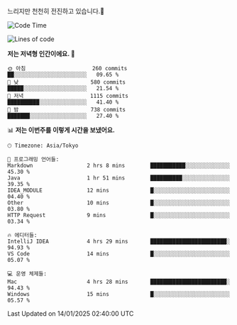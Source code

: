 느리지만 천천히 전진하고 있습니다.🐢

<!--START_SECTION:waka-->
![Code Time](http://img.shields.io/badge/Code%20Time-1%2C515%20hrs%2017%20mins-blue)

![Lines of code](https://img.shields.io/badge/%EC%A0%80%EB%8A%94%20%EC%97%AC%ED%83%9C%EA%B9%8C%EC%A7%80%20-916.3%20thousand%20%EC%A4%84%EC%9D%98%20%EC%BD%94%EB%93%9C%EB%A5%BC%20%EC%9E%91%EC%84%B1%ED%96%88%EC%96%B4%EC%9A%94.-blue)

**저는 저녁형 인간이에요. 🦉** 

```text
🌞 아침                     260 commits         ██░░░░░░░░░░░░░░░░░░░░░░░   09.65 % 
🌆 낮　                     580 commits         █████░░░░░░░░░░░░░░░░░░░░   21.54 % 
🌃 저녁                     1115 commits        ██████████░░░░░░░░░░░░░░░   41.40 % 
🌙 밤　                     738 commits         ███████░░░░░░░░░░░░░░░░░░   27.40 % 
```


📊 **저는 이번주를 이렇게 시간을 보냈어요.** 

```text
🕑︎ Timezone: Asia/Tokyo

💬 프로그래밍 언어들: 
Markdown                 2 hrs 8 mins        ███████████░░░░░░░░░░░░░░   45.30 % 
Java                     1 hr 51 mins        ██████████░░░░░░░░░░░░░░░   39.35 % 
IDEA_MODULE              12 mins             █░░░░░░░░░░░░░░░░░░░░░░░░   04.40 % 
Other                    10 mins             █░░░░░░░░░░░░░░░░░░░░░░░░   03.80 % 
HTTP Request             9 mins              █░░░░░░░░░░░░░░░░░░░░░░░░   03.34 % 

🔥 에디터들: 
IntelliJ IDEA            4 hrs 29 mins       ████████████████████████░   94.93 % 
VS Code                  14 mins             █░░░░░░░░░░░░░░░░░░░░░░░░   05.07 % 

💻 운영 체제들: 
Mac                      4 hrs 28 mins       ████████████████████████░   94.43 % 
Windows                  15 mins             █░░░░░░░░░░░░░░░░░░░░░░░░   05.57 % 
```


 Last Updated on 14/01/2025 02:40:00 UTC
<!--END_SECTION:waka-->
